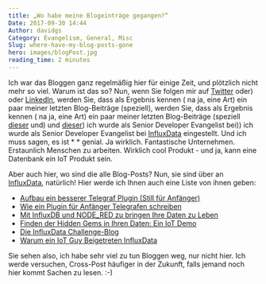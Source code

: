 ```yaml
---
title: „Wo habe meine Blogeinträge gegangen?“
Date: 2017-09-30 14:44
Author: davidgs
Category: Evangelism, General, Misc
Slug: where-have-my-blog-posts-gone
hero: images/blogPost.jpg
reading_time: 2 minutes
---
```


Ich war das Bloggen ganz regelmäßig hier für einige Zeit, und plötzlich nicht mehr so viel. Warum ist das so? Nun, wenn Sie folgen mir auf [Twitter](https://twitter.com/davidgsIoT) oder) oder [LinkedIn](https://linkedin.com/in/davidgsimmons), werden Sie, dass als Ergebnis kennen ( na ja, eine Art) ein paar meiner letzten Blog-Beiträge (speziell), werden Sie, dass als Ergebnis kennen ( na ja, eine Art) ein paar meiner letzten Blog-Beiträge (speziell [dieser](/posts/category/iot/iot-hardware/running-influxdb-on-an-artik-520/) und) und [dieser](/posts/category/iot/iot-hardware/influxdb-on-artik-520-redux/)) ich wurde als Senior Developer Evangelist bei)) ich wurde als Senior Developer Evangelist bei [InfluxData](https://influxdata.com) eingestellt. Und ich muss sagen, es ist * * genial. Ja wirklich. Fantastische Unternehmen. Erstaunlich Menschen zu arbeiten. Wirklich cool Produkt - und ja, kann eine Datenbank ein IoT Produkt sein.

Aber auch hier, wo sind die alle Blog-Posts? Nun, sie sind über an [InfluxData](https://influxdata.com/blog), natürlich! Hier werde ich Ihnen auch eine Liste von ihnen geben:

- [Aufbau ein besserer Telegraf Plugin (Still für Anfänger)](https://www.influxdata.com/blog/building-better-telegraf-plugin/)
- [Wie ein Plugin für Anfänger Telegrafen schreiben](https://www.influxdata.com/blog/how-to-write-telegraf-plugin-beginners/)
- [Mit InfluxDB und NODE_RED zu bringen Ihre Daten zu Leben](https://www.influxdata.com/blog/bring-your-data-to-life/)
- [Finden der Hidden Gems in Ihren Daten: Ein IoT Demo](https://www.influxdata.com/blog/building-iot-time-series-demo/)
- [Die InfluxData Challenge-Blog](https://www.influxdata.com/blog/influxdata-blog-challenge/)
- [Warum ein IoT Guy Beigetreten InfluxData](https://www.influxdata.com/blog/iot-guy-joined-influxdata/)

Sie sehen also, ich habe sehr viel zu tun Bloggen weg, nur nicht hier. Ich werde versuchen, Cross-Post häufiger in der Zukunft, falls jemand noch hier kommt Sachen zu lesen. :-)
